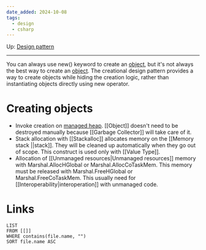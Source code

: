 ```yaml
---
date_added: 2024-10-08
tags:
  - design
  - csharp
---
```

Up: [Design pattern](Design%20pattern.md)
___
You can always use new() keyword to create an [object](Object.md), but it's not always the best way to create an [object](Object.md). The creational design pattern provides a way to create objects while hiding the creation logic, rather than instantiating objects directly using new operator.
# Creating objects
- Invoke creation on [managed heap](Managed%20code.md). [[Object]] doesn't need to be destroyed manually because [[Garbage Collector]] will take care of it.
- Stack allocation with [[Stackalloc]] allocates memory on the [[Memory stack ||stack]].  They will be cleaned up automatically when they go out of scope. This construct is used only with [[Value Type]].
- Allocation of [[Unmanaged resources|Unmanaged resources]] memory with Marshal.AllocHGlobal or Marshal.AllocCoTaskMem. This memory must be released with Marshal.FreeHGlobal or Marshal.FreeCoTaskMem. This usually need for [[Interoperability|interoperation]] with unmanaged code.
# Links
```dataview
LIST
FROM [[]]
WHERE contains(file.name, "")
SORT file.name ASC
```
